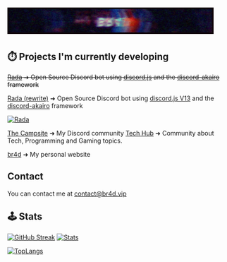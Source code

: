 # [![br4d header](https://raw.githubusercontent.com/Iskawo/Iskawo/main/standard.gif)](https://br4d.vip)

## ⏱️ Projects I'm currently developing
~~[Rada](https://github.com/Iskawo/Rada/) ➜ Open Source Discord bot using [discord.js](https://discord.js.org) and the [discord-akairo](https://discord-akairo.github.io/#/) framework~~

[Rada (rewrite)](https://github.com/RadaBot/Rada/) ➜ Open Source Discord bot using [discord.js V13](https://discord.js.org) and the [discord-akairo](https://discord-akairo.github.io/#/) framework

[![Rada](https://github-readme-stats.vercel.app/api/pin/?username=br4dw&repo=Rada&title_color=ffffff&text_color=FCFAFF&icon_color=ef5452&bg_color=20232a&hide_border=true)](https://github.com/RadaBot/Rada)

[The Campsite](https://discord.gg/4K4DYM5) ➜ My Discord community
[Tech Hub](https://discord.com/G9q8USQ53j) ➜ Community about Tech, Programming and Gaming topics.

[br4d](https://br4d.vip/) ➜ My personal website

## Contact
You can contact me at [contact@br4d.vip](https://br4d.vip/contact)

## 🕹️ Stats
[![GitHub Streak](https://github-readme-streak-stats.herokuapp.com?user=br4dw&theme=react&hide_border=true)](https://git.io/streak-stats)
[![Stats](https://github-readme-stats.vercel.app/api?username=br4dw&theme=react&include_all_commits=true&count_private=true&hide_border=true&show_icons=true)](https://github.com/br4dw)

[![TopLangs](https://github-readme-stats.vercel.app/api/top-langs/?username=br4dw&title_color=ffffff&text_color=c9cacc&icon_color=2bbc8a&bg_color=1d1f21&langs_count=7&layout=compact&theme=react&hide_border=true&hide=shell,python&count_private=true)](https://github.com/br4dw)

